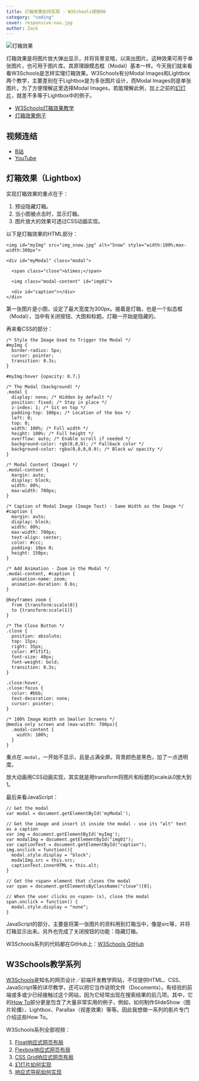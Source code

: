 ```yaml
---
title: 灯箱效果如何实现 - W3Schools视频06
category: "coding"
cover: responsive-nav.jpg
author: Zack
---
```


![灯箱效果](responsive-nav.jpg)

灯箱效果是将图片放大弹出显示，并将背景变暗，以突出图片。这种效果可用于单张图片，也可用于图片库。其原理跟模态框（Modal）基本一样。今天我们就来看看W3Schools是怎样实理灯箱效果。W3Schools有分Modal Images和Lightbox两个教学，主要差别在于Lightbox是为多张图片设计，而Modal Images则是单张图片。为了方便理解这里选择Modal Images，若能理解此例，加上之前的[幻灯片](https://zacklive.com/w3schools-slideshow)，就差不多等于Lightbox中的例子。

* [W3Schools灯箱效果教学](https://www.w3schools.com/howto/howto_css_modal_images.asp)
* [灯箱效果例子](https://www.w3schools.com/howto/tryit.asp?filename=tryhow_js_topnav)

## 视频连结

* [B站](https://www.bilibili.com/video/av46388163/)
* [YouTube](https://youtu.be/KWeK-y3KGJo)

## 灯箱效果（Lightbox)

实现灯箱效果的重点在于：

1. 预设隐藏灯箱。
2. 当小图被点击时，显示灯箱。
3. 图片放大的效果可透过CSS动画实现。

以下是灯箱效果的HTML部分：

```
<img id="myImg" src="img_snow.jpg" alt="Snow" style="width:100%;max-width:300px">

<div id="myModal" class="modal">

  <span class="close">&times;</span>

  <img class="modal-content" id="img01">

  <div id="caption"></div>
</div>
```

第一张图片是小图，设定了最大宽度为300px。接着是灯箱，也是一个拟态框（Modal），当中有关闭按钮、大图和标题。灯箱一开始是隐藏的。

再来看CSS的部分：

```
/* Style the Image Used to Trigger the Modal */
#myImg {
  border-radius: 5px;
  cursor: pointer;
  transition: 0.3s;
}

#myImg:hover {opacity: 0.7;}

/* The Modal (background) */
.modal {
  display: none; /* Hidden by default */
  position: fixed; /* Stay in place */
  z-index: 1; /* Sit on top */
  padding-top: 100px; /* Location of the box */
  left: 0;
  top: 0;
  width: 100%; /* Full width */
  height: 100%; /* Full height */
  overflow: auto; /* Enable scroll if needed */
  background-color: rgb(0,0,0); /* Fallback color */
  background-color: rgba(0,0,0,0.9); /* Black w/ opacity */
}

/* Modal Content (Image) */
.modal-content {
  margin: auto;
  display: block;
  width: 80%;
  max-width: 700px;
}

/* Caption of Modal Image (Image Text) - Same Width as the Image */
#caption {
  margin: auto;
  display: block;
  width: 80%;
  max-width: 700px;
  text-align: center;
  color: #ccc;
  padding: 10px 0;
  height: 150px;
}

/* Add Animation - Zoom in the Modal */
.modal-content, #caption { 
  animation-name: zoom;
  animation-duration: 0.6s;
}

@keyframes zoom {
  from {transform:scale(0)} 
  to {transform:scale(1)}
}

/* The Close Button */
.close {
  position: absolute;
  top: 15px;
  right: 35px;
  color: #f1f1f1;
  font-size: 40px;
  font-weight: bold;
  transition: 0.3s;
}

.close:hover,
.close:focus {
  color: #bbb;
  text-decoration: none;
  cursor: pointer;
}

/* 100% Image Width on Smaller Screens */
@media only screen and (max-width: 700px){
  .modal-content {
    width: 100%;
  }
}
```

重点在`.modal`，一开始不显示，且是占满全屏。背景颜色是黑色，加了一点透明度。

放大动画用CSS动画实现，其实就是用transform将图片和标题的scale从0放大到1。

最后来看JavaScript：

```
// Get the modal
var modal = document.getElementById('myModal');

// Get the image and insert it inside the modal - use its "alt" text as a caption
var img = document.getElementById('myImg');
var modalImg = document.getElementById("img01");
var captionText = document.getElementById("caption");
img.onclick = function(){
  modal.style.display = "block";
  modalImg.src = this.src;
  captionText.innerHTML = this.alt;
}

// Get the <span> element that closes the modal
var span = document.getElementsByClassName("close")[0];

// When the user clicks on <span> (x), close the modal
span.onclick = function() { 
  modal.style.display = "none";
}
```

JavaScript的部分，主要是将第一张图片的资料用到灯箱当中，像是src等，并将灯箱显示出来。另外也完成了关闭按钮的功能：隐藏灯箱。

W3Schools系列的代码都在GitHub上：[W3Schools GitHub](https://github.com/ZacharyChim/W3Schools)

## W3Schools教学系列

[W3Schools](https://www.w3schools.com)是知名的网页设计／前端开发教学网站，不仅提供HTML、CSS、JavaScript等的详尽教学，还可以把它当作说明文件（Documents）。有经验的前端或多或少已经接触过这个网站，因为它经常出现在搜索结果的前几项。其中，它的[How To](https://www.w3schools.com/howto/default.asp)部分更是包含了大量非常实用的例子，例如，如何制作SlideShow（图片轮播）、Lightbox、Parallax（视差效果）等等。因此我想做一系列的影片专门介绍这些How To。

W3Schools系列全部视频：

1. [Float响应式网页布局](https://zacklive.com/w3schools-web-layout/)
2. [Flexbox响应式网页布局](https://zacklive.com/w3schools-flex/)
3. [CSS Grid响应式网页布局](https://zacklive.com/w3schools-grid/)
4. [幻灯片如何实现](https://zacklive.com/w3schools-slideshow/)
5. [响应式导航如何实现](https://zacklive.com/w3schools-responsvie-nav/)